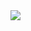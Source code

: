 
<!--
### Hello GitHub!
image src="http://jpedro-avatar.herokuapp.com/image.php?text=%7B%20/%20%7D&size=250&font=Ubuntu&back=%230071c6&fore=%23ffffff&moveY=0.9" width="100" /
-->

<image src=".github/assets/hey.png" />
